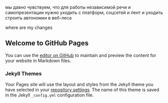 мы давно чувствуем, что для работы независимой речи и самопрезентации нужно уходить с платформ, соцсетей и лент и уходить строить автономии в веб-леса 

where are my changes


## Welcome to GitHub Pages

You can use the [editor on GitHub](https://github.com/mitje-glavanakov/mitje-glavanakov.github.io/edit/main/index.md) to maintain and preview the content for your website in Markdown files.

### Jekyll Themes

Your Pages site will use the layout and styles from the Jekyll theme you have selected in your [repository settings](https://github.com/mitje-glavanakov/mitje-glavanakov.github.io/settings). The name of this theme is saved in the Jekyll `_config.yml` configuration file.


